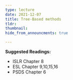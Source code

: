 ```yaml
---
type: lecture
date: 2021-12-07
title: Tree-Based methods
tldr: 
thumbnail: 
hide_from_announcments: true

---
```

**Suggested Readings:**
- ISLR Chapter 8
- ESL Chapter 9,10,15,16
- PSDS Chapter 6
